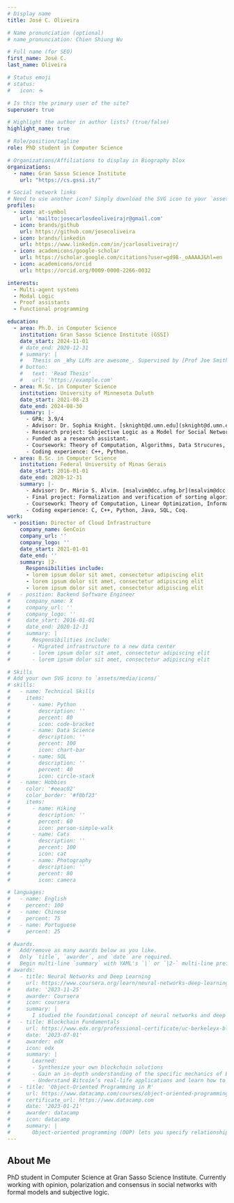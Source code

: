 ```yaml
---
# Display name
title: José C. Oliveira

# Name pronunciation (optional)
# name_pronunciation: Chien Shiung Wu

# Full name (for SEO)
first_name: José C.
last_name: Oliveira

# Status emoji
# status:
#   icon: ☕️

# Is this the primary user of the site?
superuser: true

# Highlight the author in author lists? (true/false)
highlight_name: true

# Role/position/tagline
role: PhD student in Computer Science

# Organizations/Affiliations to display in Biography blox
organizations:
  - name: Gran Sasso Science Institute
    url: "https://cs.gssi.it/"

# Social network links
# Need to use another icon? Simply download the SVG icon to your `assets/media/icons/` folder.
profiles:
  - icon: at-symbol
    url: 'mailto:josecarlosdeoliveirajr@gmail.com'
  - icon: brands/github
    url: https://github.com/josecoliveira
  - icon: brands/linkedin
    url: https://www.linkedin.com/in/jcarlosoliveirajr/
  - icon: academicons/google-scholar
    url: https://scholar.google.com/citations?user=gd98-_oAAAAJ&hl=en
  - icon: academicons/orcid
    url: https://orcid.org/0009-0000-2266-0032

interests:
  - Multi-agent systems
  - Modal Logic
  - Proof assistants
  - Functional programming

education:
  - area: Ph.D. in Computer Science
    institution: Gran Sasso Science Institute (GSSI)
    date_start: 2024-11-01
    # date_end: 2020-12-31
    # summary: |
    #   Thesis on _Why LLMs are awesome_. Supervised by [Prof Joe Smith](https://example.com). Presented papers at 5 IEEE conferences with the contributions being published in 2 Springer journals.
    # button:
    #   text: 'Read Thesis'
    #   url: 'https://example.com'
  - area: M.Sc. in Computer Science
    institution: University of Minnesota Duluth
    date_start: 2021-08-23
    date_end: 2024-08-30
    summary: |-
      - GPA: 3.9/4
      - Advisor: Dr. Sophia Knight. [sknight@d.umn.edu](sknight@d.umn.edu)
      - Research project: Subjective Logic as a Model for Social Networks.
      - Funded as a research assistant.
      - Coursework: Theory of Computation, Algorithms, Data Strucures, Artificial Intelligence, Modeling with Dynamic Systems, Modal Logic.
      - Coding experience: C++, Python.
  - area: B.Sc. in Computer Science
    institution: Federal University of Minas Gerais
    date_start: 2016-01-01
    date_end: 2020-12-31
    summary: |-
      - Advisor: Dr. Mário S. Alvim. [msalvim@dcc.ufmg.br](msalvim@dcc.ufmg.br)
      - Final project: Formalization and verification of sorting algorithms using the Coq proof assistant.
      - Coursework: Theory of Computation, Linear Optimization, Information Theory, Graph Theory, Data Science, Human Centered Machine Learning, Quantum Computing, Game Theory, Logic Programming.
      - Coding experience: C, C++, Python, Java, SQL, Coq.
work:
  - position: Director of Cloud Infrastructure
    company_name: GenCoin
    company_url: ''
    company_logo: ''
    date_start: 2021-01-01
    date_end: ''
    summary: |2-
      Responsibilities include:
      - lorem ipsum dolor sit amet, consectetur adipiscing elit
      - lorem ipsum dolor sit amet, consectetur adipiscing elit
      - lorem ipsum dolor sit amet, consectetur adipiscing elit
#   - position: Backend Software Engineer
#     company_name: X
#     company_url: ''
#     company_logo: ''
#     date_start: 2016-01-01
#     date_end: 2020-12-31
#     summary: |
#       Responsibilities include:
#       - Migrated infrastructure to a new data center
#       - lorem ipsum dolor sit amet, consectetur adipiscing elit
#       - lorem ipsum dolor sit amet, consectetur adipiscing elit

# Skills
# Add your own SVG icons to `assets/media/icons/`
# skills:
#   - name: Technical Skills
#     items:
#       - name: Python
#         description: ''
#         percent: 80
#         icon: code-bracket
#       - name: Data Science
#         description: ''
#         percent: 100
#         icon: chart-bar
#       - name: SQL
#         description: ''
#         percent: 40
#         icon: circle-stack
#   - name: Hobbies
#     color: '#eeac02'
#     color_border: '#f0bf23'
#     items:
#       - name: Hiking
#         description: ''
#         percent: 60
#         icon: person-simple-walk
#       - name: Cats
#         description: ''
#         percent: 100
#         icon: cat
#       - name: Photography
#         description: ''
#         percent: 80
#         icon: camera

# languages:
#   - name: English
#     percent: 100
#   - name: Chinese
#     percent: 75
#   - name: Portuguese
#     percent: 25

# Awards.
#   Add/remove as many awards below as you like.
#   Only `title`, `awarder`, and `date` are required.
#   Begin multi-line `summary` with YAML's `|` or `|2-` multi-line prefix and indent 2 spaces below.
# awards:
#   - title: Neural Networks and Deep Learning
#     url: https://www.coursera.org/learn/neural-networks-deep-learning
#     date: '2023-11-25'
#     awarder: Coursera
#     icon: coursera
#     summary: |
#       I studied the foundational concept of neural networks and deep learning. By the end, I was familiar with the significant technological trends driving the rise of deep learning; build, train, and apply fully connected deep neural networks; implement efficient (vectorized) neural networks; identify key parameters in a neural network’s architecture; and apply deep learning to your own applications.
#   - title: Blockchain Fundamentals
#     url: https://www.edx.org/professional-certificate/uc-berkeleyx-blockchain-fundamentals
#     date: '2023-07-01'
#     awarder: edX
#     icon: edx
#     summary: |
#       Learned:
#       - Synthesize your own blockchain solutions
#       - Gain an in-depth understanding of the specific mechanics of Bitcoin
#       - Understand Bitcoin’s real-life applications and learn how to attack and destroy Bitcoin, Ethereum, smart contracts and Dapps, and alternatives to Bitcoin’s Proof-of-Work consensus algorithm
#   - title: 'Object-Oriented Programming in R'
#     url: https://www.datacamp.com/courses/object-oriented-programming-with-s3-and-r6-in-r
#     certificate_url: https://www.datacamp.com
#     date: '2023-01-21'
#     awarder: datacamp
#     icon: datacamp
#     summary: |
#       Object-oriented programming (OOP) lets you specify relationships between functions and the objects that they can act on, helping you manage complexity in your code. This is an intermediate level course, providing an introduction to OOP, using the S3 and R6 systems. S3 is a great day-to-day R programming tool that simplifies some of the functions that you write. R6 is especially useful for industry-specific analyses, working with web APIs, and building GUIs.
---
```


## About Me

PhD student in Computer Science at Gran Sasso Science Institute. Currently working with opinion, polarization and consensus in social networks with formal models and subjective logic.
